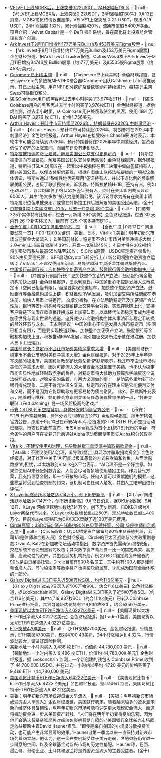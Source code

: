 - [VELVET上线MGBX后，上涨突破0.22USDT，24H涨幅超130%]() - 📰 null - 【VELVET上线MGBX后，上涨突破0.22USDT，24H涨幅超130%】9月13日消息，MGBX现货行情数据显示，VELVET上涨突破 0.22 USDT，现报 0.19 USDT，24H 涨幅超 130%，累计涨幅超420%，流通市值超 5400万美金。 
项目介绍：Velvet Capital 是一个 DeFi 操作系统，旨在简化链上投资组合管理和资产创建。
- [Ark Invest于9月11日增持约177万美元Bullish及453万美元Figma股票](https://x.com/ArkkDaily/status/1966463591365665259) - 📰 null - 【Ark Invest于9月11日增持约177万美元Bullish及453万美元Figma股票】金色财经报道，据Ark Invest Tracker报道，Cathie Wood旗下Ark Invest于9月11日增持34746股 Bullish股票（约177万美元）及85535股Figma股票（约453万美元）。
- [Cashmere已上线主网](https://x.com/cashmerelabs/status/1966493485478862952) - 📰 null - 【Cashmere已上线主网】金色财经报道，基于LayerZero的多链抗MEVDEX聚合器Cashmere团队Cashmere Labs发推表示，其已上线主网。用户NFT积分挖矿及倍数奖励将持续进行，每1美元主网Swap可赚取10积分。
- [盗取Coinbase用户的黑客再过去半小时购买了3,976枚ETH](https://x.com/EmberCN/status/1966733198894698905) - 📰 null - 【盗取Coinbase用户的黑客再过去半小时购买了3,976枚ETH】金色财经报道，据余烬监测，过去半小时里，从 Coinbase 用户处窃取资金的黑客，使用 1891 万 DAI 购买了 3,976 枚 ETH，价格4,756美元。
- [Arthur Hayes：预计牛市可持续至2026年，特朗普将在2026年中刺激经济](https://x.com/kyle_chasse/status/1966611527269855717) - 📰 null - 【Arthur Hayes：预计牛市可持续至2026年，特朗普将在2026年中刺激经济】金色财经报道，Arthur Hayes在接受Kyle Chasse采访时表示，本轮牛市可能会持续到2026年，预计特朗普将在2026年年中刺激经济。投资者低估了资产的上涨空间，而目前还没有走到尽头。
- [特斯拉被指偏向签证雇员、解雇美国公民以支付更低薪资]() - 📰 null - 【特斯拉被指偏向签证雇员、解雇美国公民以支付更低薪资】金色财经报道，据外媒报道，特斯拉(TSLA.O)周五在一起诉讼中被指控在用工决策中偏向签证持有人，而非美国公民，以便支付更低薪资。根据在旧金山联邦法院提起的一项拟议集体诉讼，特斯拉通过“系统性地优先雇用”签证持有人，并以不成比例的频率解雇美国公民，违反了联邦民权法。诉状称，特斯拉依赖H-1B工签持有人，例如在2024年，该公司雇佣了约1355名签证持有人，同时在美国国内裁员超过6000人，其中“绝大多数”被认为是美国公民。该诉讼寻求为所有在美国申请特斯拉职位但未被录用、或曾在特斯拉工作后被解雇的美国公民索赔。(金十)
- [目前有325个实体持有比特币，过去一月新增 26个实体](https://x.com/Cointelegraph/status/1966713604993941873) - 📰 null - 【目前有325个实体持有比特币，过去一月新增 26个实体】金色财经报道，过去 30 天内有 26 个新实体加入，目前有 325 个实体持有BTC 。
- [金色午报 | 9月13日午间重要动态一览]() - 📰 null - 【金色午报 | 9月13日午间重要动态一览】7:00-12:00关键词：美银、日本、Vitalik 
1.美银：明年初新兴市场或迎资金大举流入； 
2.美国前财长：稳定币不会让市场对美债净需求大增； 
3.Gemini上市首日收涨14.29%，开盘一度涨超45%； 
4.日本将在2026财年将加密货币税从最高55%降至20%； 
5.Circle高管：USDC锚定资产储备约90%由贝莱德托管； 
6.FF启动Crypto飞轮分拆上市 新公司将独立融资独立运转； 
7.Vitalik：不建议使用AI治理，易导致越狱工具泛滥并骗取捐款资金。
- [中国银行前副行长：应加快整个加密资产立法，鼓励银行等金融机构加快上链](https://mp.weixin.qq.com/s/kpeGAoEJnexeBZpbQEPwlg) - 📰 null - 【中国银行前副行长：应加快整个加密资产立法，鼓励银行等金融机构加快上链】金色财经报道，王永利建议，中国的重心不应是发展人民币稳定币（空间已相当有限），而是要实现换道超车，加快整个加密资产立法，鼓励银行等金融机构加快上链，积极推动RWA发展，吸引加密交易所注册或在港注册，加快人民币上链运行。 
文章分析称，在立法明确稳定币及加密资产合法性后，银行等支付机构可与公链或链上交易平台对接，实现存款链上化，支持客户将链下法币存款直接转换成链上加密法币，以此替代法币稳定币成为连接加密世界与现实世界的通道。这将减少非金融机构主体从事法币与稳定币转换的额外环节与成本。 
王永利建议，中国的重心不应是发展人民币稳定币（空间已相当有限），而是要实现换道超车，加快整个加密资产立法，鼓励银行等金融机构加快上链，积极推动RWA发展，吸引加密交易所注册或在港注册，加快人民币上链运行。
- [美国前财长：稳定币不会让市场对美债净需求大增](https://topics.caixin.com/2025-09-12/102361751.html) - 📰 null - 【美国前财长：稳定币不会让市场对美债净需求大增】金色财经报道，对于2025年上半年异军突起的稳定币，美国前财政部部长劳伦斯·萨默斯表示，稳定币不会让市场对美债的净需求大增，因为可能流入的大量资金本就配置于美债，也不认为稳定币能实质性地减轻财政赤字的负担，对稳定币将大幅助力预算赤字融资这个说法持怀疑态度。对稳定币的监管，有两大必须做的事：一是防范多重均衡下的银行挤兑现象，二是不得允许匿名交易。稳定币的存在理由应是它能便利支付和交易，而不是因为它能帮助政府更容易地为债务融资。 
此外，萨默斯补充表示，随着时间推移，特朗普会意识到美国历任总统都曾领悟的一点，“抨击美联储（Fed bashing）是一场风险极高的游戏。”
- [币安：STBL代币空投延期，具体分发时间待官方公布](https://x.com/BinanceWallet/status/1966690380398899614) - 📰 null - 【币安：STBL代币空投延期，具体分发时间待官方公布】金色财经报道，据币安钱包官方公告，原定于9月13日在币安Alpha平台首发的STBL(STBL)代币空投活动已延期。币安钱包此前宣布，币安Alpha将成为首个上线STBL代币的平台，符合条件的用户可在交易开启后通过Alpha活动页面使用币安Alpha积分领取空投。
- [Vitalik：不建议使用AI治理，易导致越狱工具泛滥并骗取捐款资金](https://x.com/VitalikButerin/status/1966688933531828428) - 📰 null - 【Vitalik：不建议使用AI治理，易导致越狱工具泛滥并骗取捐款资金】金色财经报道，对于社区中关于“AI可能以极其愚蠢的方式被欺骗和钓鱼，从而泄露数据”的担忧，以太坊联创Vitalik在X平台表示，“AI治理不是一个好主意。如果你使用AI来分配捐款资金，人们会尽可能多地使用越狱工具。作为替代方案，我支持信息金融，即一个开放的市场，任何人都可以贡献他们的模型，这些模型将受到抽查机制的约束，该机制可由任何人触发，并由人工陪审团进行评估。”
- [X Layer网络活跃地址数达7.14万个，创下历史新高]() - 📰 null - 【X Layer网络活跃地址数达7.14万个，创下历史新高】9月13日消息，据OKLink数据，9月12日，XLayer网络活跃地址数达7.14万个，创下历史新高。自OKB升级为X Layer网络代币以来，X Layer地址数增长超过250万，现总地址数已超过400万个。目前XLayer网络已为OKXDEX贡献了近100万美元费用。
- [Circle高管：USDC锚定资产储备约90%由贝莱德托管，公司1/3是律师和合规人员](https://topics.caixin.com/2025-09-13/102362095.html) - 📰 null - 【Circle高管：USDC锚定资产储备约90%由贝莱德托管，公司1/3是律师和合规人员】金色财经报道，Circle的亚太区战略与公共政策副总裁David A. Katz在新加坡论坛活动中指出，数字资产首先需确保网络安全，交易系统不会受到黑客的攻击；其次数字资产背后要一比一的锚定真实、高质量、高流动性的资产，并由合适的机构托管，例如USDC锚定的资产储备约90%是由贝莱德托管。Circle目前有900多名员工，其中约有300人都是律师和合规人员。同时稳定币等数字资产也需要政府监管，才能成为国际金融体系的一部分。
- [Galaxy Digital过去3日买入近500万枚SOL，约合11.6亿美元](https://x.com/lookonchain/status/1966679916453195973) - 📰 null - 【Galaxy Digital过去3日买入近500万枚SOL，约合11.6亿美元】金色财经报道，据Lookonchain监测，Galaxy Digital过去3日买入了近500万枚SOL（约合11.6亿美元），其中4,719,937枚SOL（约合11.1亿美元）已转入Coinbase Prime进行托管，其钱包地址内仍持有219,830枚SOL，约合5350万美元。
- [美国现货以太坊ETF昨日净流入4.0227亿美元]() - 📰 null - 【美国现货以太坊ETF昨日净流入4.0227亿美元】金色财经报道，据TraderT监测，美国现货以太坊ETF昨日净流入4.0227亿美元。
- [ETH突破4700美元]() - 📰 null - 【ETH突破4700美元】金色财经报道，行情显示，ETH突破4700美元，现报4700.49美元，24小时涨幅达到4.32%，行情波动较大，请做好风险控制。
- [某新地址一小时内买入 9,486 枚 ETH，价值约 44,780,000 美元](https://x.com/lookonchain/status/1966681954675552332) - 📰 null - 【某新地址一小时内买入 9,486 枚 ETH，价值约 44,780,000 美元】金色财经报道，据 Lookonchain 监测，一个新创建的钱包从 Coinbase Prime 收到了 44,780,000 USDC，并在过去一小时内以平均 4,720 美元的价格购买了 9,486 ETH（44,780,000 美元）
- [美国现货比特币ETF昨日净流入6.4222亿美元]() - 📰 null - 【美国现货比特币ETF昨日净流入6.4222亿美元】金色财经报道，据TraderT监测，美国现货比特币ETF昨日净流入6.4222亿美元。
- [美银：明年初新兴市场或迎资金大举流入]() - 📰 null - 【美银：明年初新兴市场或迎资金大举流入】金色财经报道，美国银行表示，随着越来越多的迹象显示新兴经济体具备韧性，明年年初新兴市场可能将迎来更大规模资金流入，而这将推动资金进一步从美国资产转移。“人们将在明年年初变得更加乐观，因为他们会确认贸易紧张局势对经济的影响将是有限的。”美国银行全球新兴市场固定收益策略主管David Hauner表示。“即使是来自美国的小规模分散投资流动，也可能产生非常显著的效果。”Hauner自第一季度以来一直保持对新兴市场的看涨立场。他认为，这一资产类别将受益于美元走弱、各地央行仍有进一步降息的空间，以及全球基金对新兴市场的历史性低配。Hauner称，巴西、墨西哥、哥伦比亚、土耳其和波兰将是外国资金流入的主要受益者。(金十)
